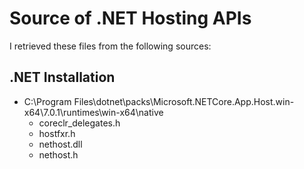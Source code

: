 # Source of .NET Hosting APIs
I retrieved these files from the following sources:

## .NET Installation
- C:\Program Files\dotnet\packs\Microsoft.NETCore.App.Host.win-x64\7.0.1\runtimes\win-x64\native
    - coreclr_delegates.h
    - hostfxr.h
    - nethost.dll
    - nethost.h
